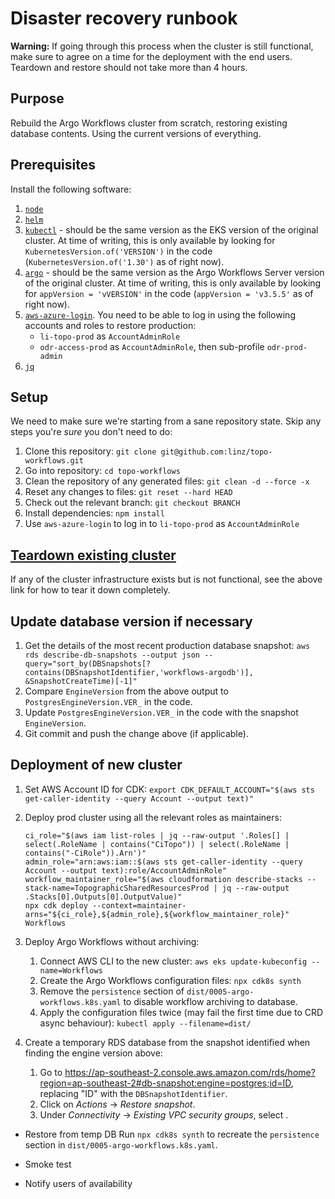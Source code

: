 # Disaster recovery runbook

**Warning:** If going through this process when the cluster is still functional, make sure to agree on a time for the deployment with the end users. Teardown and restore should not take more than 4 hours.

## Purpose

Rebuild the Argo Workflows cluster from scratch, restoring existing database contents. Using the current versions of everything.

## Prerequisites

Install the following software:

1. [`node`](https://nodejs.org/)
2. [`helm`](https://helm.sh/docs/intro/install/)
3. [`kubectl`](https://kubernetes.io/docs/tasks/tools/install-kubectl-linux/) - should be the same version as the EKS version of the original cluster. At time of writing, this is only available by looking for `KubernetesVersion.of('VERSION')` in the code (`KubernetesVersion.of('1.30')` as of right now).
4. [`argo`](https://github.com/argoproj/argo-workflows/releases/) - should be the same version as the Argo Workflows Server version of the original cluster. At time of writing, this is only available by looking for `appVersion = 'vVERSION'` in the code (`appVersion = 'v3.5.5'` as of right now).
5. [`aws-azure-login`](https://toitutewhenua.atlassian.net/wiki/spaces/GEOD/pages/86418747/Login+to+AWS+Service+Accounts+via+Azure+in+Command+Line). You need to be able to log in using the following accounts and roles to restore production:
   - `li-topo-prod` as `AccountAdminRole`
   - `odr-access-prod` as `AccountAdminRole`, then sub-profile `odr-prod-admin`
6. [`jq`](https://jqlang.github.io/jq/)

## Setup

We need to make sure we're starting from a sane repository state. Skip any steps you're _sure_ you don't need to do:

1. Clone this repository: `git clone git@github.com:linz/topo-workflows.git`
2. Go into repository: `cd topo-workflows`
3. Clean the repository of any generated files: `git clean -d --force -x`
4. Reset any changes to files: `git reset --hard HEAD`
5. Check out the relevant branch: `git checkout BRANCH`
6. Install dependencies: `npm install`
7. Use `aws-azure-login` to log in to `li-topo-prod` as `AccountAdminRole`

## [Teardown existing cluster](docs/infrastructure/destroy.md)

If any of the cluster infrastructure exists but is not functional, see the above link for how to tear it down completely.

## Update database version if necessary

1. Get the details of the most recent production database snapshot: `aws rds describe-db-snapshots --output json --query="sort_by(DBSnapshots[?contains(DBSnapshotIdentifier,'workflows-argodb')], &SnapshotCreateTime)[-1]"`
2. Compare `EngineVersion` from the above output to `PostgresEngineVersion.VER_` in the code.
3. Update `PostgresEngineVersion.VER_` in the code with the snapshot `EngineVersion`.
4. Git commit and push the change above (if applicable).

## Deployment of new cluster

1. Set AWS Account ID for CDK: `export CDK_DEFAULT_ACCOUNT="$(aws sts get-caller-identity --query Account --output text)"`
2. Deploy prod cluster using all the relevant roles as maintainers:

   ```
   ci_role="$(aws iam list-roles | jq --raw-output '.Roles[] | select(.RoleName | contains("CiTopo")) | select(.RoleName | contains("-CiRole")).Arn')"
   admin_role="arn:aws:iam::$(aws sts get-caller-identity --query Account --output text):role/AccountAdminRole"
   workflow_maintainer_role="$(aws cloudformation describe-stacks --stack-name=TopographicSharedResourcesProd | jq --raw-output .Stacks[0].Outputs[0].OutputValue)"
   npx cdk deploy --context=maintainer-arns="${ci_role},${admin_role},${workflow_maintainer_role}" Workflows
   ```
3. Deploy Argo Workflows without archiving:
   1. Connect AWS CLI to the new cluster: `aws eks update-kubeconfig --name=Workflows`
   2. Create the Argo Workflows configuration files: `npx cdk8s synth`
   3. Remove the `persistence` section of `dist/0005-argo-workflows.k8s.yaml` to disable workflow archiving to database.
   4. Apply the configuration files twice (may fail the first time due to CRD async behaviour): `kubectl apply --filename=dist/`
4. Create a temporary RDS database from the snapshot identified when finding the engine version above:
   1. Go to https://ap-southeast-2.console.aws.amazon.com/rds/home?region=ap-southeast-2#db-snapshot:engine=postgres;id=ID, replacing "ID" with the `DBSnapshotIdentifier`.
   2. Click on _Actions_ → _Restore snapshot_.
   3. Under _Connectivity_ → _Existing VPC security groups_, select .

- Restore from temp DB
Run `npx cdk8s synth` to recreate the `persistence` section in `dist/0005-argo-workflows.k8s.yaml`.

- Smoke test
- Notify users of availability
